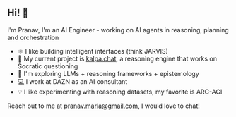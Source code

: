 ## Hi! 👋

I'm Pranav, I'm an AI Engineer - working on AI agents in reasoning, planning and orchestration

- ⚛️ I like building intelligent interfaces (think JARVIS)
- 🌱 My current project is [kalpa.chat](https://kalpa.chat), a reasoning engine that works on Socratic questioning 
- 🔭 I'm exploring LLMs + reasoning frameworks + epistemology
- 💻 I work at DAZN as an AI consultant
- 💡 I like experimenting with reasoning datasets, my favorite is ARC-AGI


 
Reach out to me at pranav.marla@gmail.com, I would love to chat!
  

<!--
**marlaman/marlaman** is a ✨ _special_ ✨ repository because its `README.md` (this file) appears on your GitHub profile.

Here are some ideas to get you started:

- 🔭 I’m currently working on ...
- 🌱 I’m currently learning ...
- 👯 I’m looking to collaborate on ...
- 🤔 I’m looking for help with ...
- 💬 Ask me about ...
- 📫 How to reach me: ...
- 😄 Pronouns: ...
- ⚡ Fun fact: ...
-->
